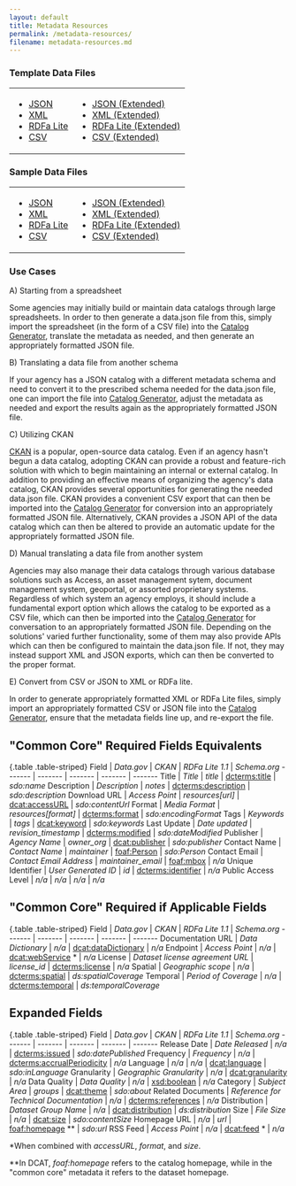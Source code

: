 ```yaml
---
layout: default
title: Metadata Resources
permalink: /metadata-resources/
filename: metadata-resources.md
---
```



### Template Data Files

<table width="60%">
<b><tr><td><ul>
<li><a href="https://raw.github.com/GSA-OCSIT/project-open-data.github.com/gh-pages/assets/catalog-template.json">JSON</a></li>
<li><a href="https://raw.github.com/GSA-OCSIT/project-open-data.github.com/gh-pages/assets/catalog-template.xml">XML</a></li>
<li><a href="https://raw.github.com/GSA-OCSIT/project-open-data.github.com/gh-pages/assets/catalog-template.html">RDFa Lite</a></li>
<li><a href="https://raw.github.com/GSA-OCSIT/project-open-data.github.com/gh-pages/assets/catalog-template.csv">CSV</a></li>
</ul></td>
<td><ul>
<li><a href="https://raw.github.com/GSA-OCSIT/project-open-data.github.com/gh-pages/assets/catalog-template-extended.json">JSON (Extended)</a></li>
<li><a href="https://raw.github.com/GSA-OCSIT/project-open-data.github.com/gh-pages/assets/catalog-template-extended.xml">XML (Extended)</a></li>
<li><a href="https://raw.github.com/GSA-OCSIT/project-open-data.github.com/gh-pages/assets/catalog-template-extended.html">RDFa Lite (Extended)</a></li>
<li><a href="https://raw.github.com/GSA-OCSIT/project-open-data.github.com/gh-pages/assets/catalog-template-extended.csv">CSV (Extended)</a></li>
</ul></td></tr></b>
</table>

### Sample Data Files

<table width="60%">
<b><tr><td><ul>
<li><a href="https://raw.github.com/GSA-OCSIT/project-open-data.github.com/gh-pages/assets/catalog-sample.json">JSON</a></li>
<li><a href="https://raw.github.com/GSA-OCSIT/project-open-data.github.com/gh-pages/assets/catalog-sample.xml">XML</a></li>
<li><a href="https://raw.github.com/GSA-OCSIT/project-open-data.github.com/gh-pages/assets/catalog-sample.html">RDFa Lite</a></li>
<li><a href="https://raw.github.com/GSA-OCSIT/project-open-data.github.com/gh-pages/assets/catalog-sample.csv">CSV</a></li>
</ul></td>
<td><ul>
<li><a href="https://raw.github.com/GSA-OCSIT/project-open-data.github.com/gh-pages/assets/catalog-sample-extended.json">JSON (Extended)</a></li>
<li><a href="https://raw.github.com/GSA-OCSIT/project-open-data.github.com/gh-pages/assets/catalog-sample-extended.xml">XML (Extended)</a></li>
<li><a href="https://raw.github.com/GSA-OCSIT/project-open-data.github.com/gh-pages/assets/catalog-sample-extended.html">RDFa Lite (Extended)</a></li>
<li><a href="https://raw.github.com/GSA-OCSIT/project-open-data.github.com/gh-pages/assets/catalog-sample-extended.csv">CSV (Extended)</a></li>
</ul></td></tr></b>
</table>


### Use Cases  
  
A) Starting from a spreadsheet

Some agencies may initially build or maintain data catalogs through large spreadsheets.  In order to then generate a data.json file from this, simply import the spreadsheet (in the form of a CSV file) into the [Catalog Generator](http://project-open-data.github.com/catalog-generator/), translate the metadata as needed, and then generate an appropriately formatted JSON file.

B) Translating a data file from another schema

If your agency has a JSON catalog with a different metadata schema and need to convert it to the prescribed schema needed for the data.json file, one can import the file into [Catalog Generator](http://project-open-data.github.com/catalog-generator/), adjust the metadata as needed and export the results again as the appropriately formatted JSON file.

C) Utilizing CKAN 

[CKAN](http://www.CKAN.org) is a popular, open-source data catalog.  Even if an agency hasn't begun a data catalog, adopting CKAN can provide a robust and feature-rich solution with which to begin maintaining an internal or external catalog.  In addition to providing an effective means of organizing the agency's data catalog, CKAN provides several opportunities for generating the needed data.json file.  CKAN provides a convenient CSV export that can then be imported into the [Catalog Generator](http://project-open-data.github.com/catalog-generator/) for conversion into an appropriately formatted JSON file.  Alternatively, CKAN provides a JSON API of the data catalog which can then be altered to provide an automatic update for the appropriately formatted JSON file.  

D) Manual translating a data file from another system

Agencies may also manage their data catalogs through various database solutions such as Access, an asset management sytem, document management system, geoportal, or assorted proprietary systems.  Regardless of which system an agency employs, it should include a fundamental export option which allows the catalog to be exported as a CSV file, which can then be imported into the [Catalog Generator](http://project-open-data.github.com/catalog-generator/) for conversation to an appropriately formatted JSON file.  Depending on the solutions' varied further functionality, some of them may also provide APIs which can then be configured to maintain the data.json file.  If not, they may instead support XML and JSON exports, which can then be converted to the proper format.

E) Convert from CSV or JSON to XML or RDFa lite.  

In order to generate appropriately formatted XML or RDFa Lite files, simply import an appropriately formatted CSV or JSON file into the [Catalog Generator](http://project-open-data.github.com/catalog-generator/), ensure that the metadata fields line up, and re-export the file.



"Common Core" Required Fields Equivalents
-----------------------------

{.table .table-striped}
Field               | *Data.gov*   | *CKAN* | *RDFa Lite 1.1*  | *Schema.org*
-------             | -------                 | -------           | ------- | ------- 
Title               | *Title*                 | *title*           | [dcterms:title](http://www.w3.org/TR/vocab-dcat/#property--title-1)    | *sdo:name*
Description         | *Description*           | *notes*                | [dcterms:description](http://www.w3.org/TR/vocab-dcat/#property--description-1) | *sdo:description*
Download URL        | *Access Point*          | *resources\[url\]*                | [dcat:accessURL](http://www.w3.org/TR/vocab-dcat/#property--access-download) | *sdo:contentUrl*
Format              | *Media Format*          | *resources\[format\]*                | [dcterms:format](http://www.w3.org/TR/vocab-dcat/#property--format)      | *sdo:encodingFormat*
Tags                | *Keywords*              | *tags*                | [dcat:keyword](http://www.w3.org/TR/vocab-dcat/#property--keyword-tag)    | *sdo:keywords*
Last Update         | *Date updated*          | *revision_timestamp*                | [dcterms:modified](http://www.w3.org/TR/vocab-dcat/#property--update-modification-date-1) | *sdo:dateModified* 
Publisher           | *Agency Name*           | *owner_org*                | [dcat:publisher](http://www.w3.org/TR/vocab-dcat/#property--publisher-1) | *sdo:publisher*
Contact Name        | *Contact Name*          | *maintainer*                | [foaf:Person](http://www.w3.org/TR/vocab-dcat/#class--organization-person) | *sdo:Person*
Contact Email       | *Contact Email Address* | *maintainer_email*                | [foaf:mbox](http://xmlns.com/foaf/spec/#term_mbox) | *n/a*
Unique Identifier   | *User Generated ID*     | *id*                | [dcterms:identifier](http://www.w3.org/TR/vocab-dcat/#property--identifier) | *n/a*
Public Access Level | *n/a*                   | *n/a*             | *n/a* | *n/a*

"Common Core" Required if Applicable Fields
-------------------------------------------

{.table .table-striped}
Field               | *Data.gov*   | *CKAN* | *RDFa Lite 1.1* | *Schema.org*
-------             | -------                 | -------           | -------  | ------- 
Documentation URL   | *Data Dictionary*       | *n/a*                | [dcat:dataDictionary](http://www.w3.org/TR/vocab-dcat/#property--data-dictionary) | *n/a*
Endpoint            | *Access Point*          | *n/a*                | [dcat:webService](http://www.w3.org/TR/vocab-dcat/#class--webservice) \*  | *n/a*
License             | *Dataset license agreement URL* | *license_id*        | [dcterms:license](http://www.w3.org/TR/vocab-dcat/#property--license-1) | *n/a*
Spatial             | *Geographic scope*      | *n/a*                | [dcterms:spatial](http://www.w3.org/TR/vocab-dcat/#property--spatial-geographical-coverage) | *ds:spatialCoverage*
Temporal            | *Period of Coverage*    | *n/a*                | [dcterms:temporal](http://www.w3.org/TR/vocab-dcat/#property--temporal-coverage) | *ds:temporalCoverage*

Expanded Fields
---------------

{.table .table-striped}
Field               | *Data.gov*   | *CKAN* | *RDFa Lite 1.1* | *Schema.org*
-------             | -------                 | -------           | -------  | ------- 
Release Date        | *Date Released*         | *n/a*                | [dcterms:issued](http://www.w3.org/TR/vocab-dcat/#property--release-date) | *sdo:datePublished*
Frequency           | *Frequency*             | *n/a*                | [dcterms:accrualPeriodicity](http://www.w3.org/TR/vocab-dcat/#property--frequency)    | *n/a*
Language            | *n/a*                   | *n/a*                | [dcat:language](http://www.w3.org/TR/vocab-dcat/#property--language-1)     | *sdo:inLanguage*
Granularity         | *Geographic Granularity* | *n/a*                | [dcat:granularity](http://www.w3.org/TR/vocab-dcat/#property--granularity) | *n/a*
Data Quality        | *Data Quality*          | *n/a*                | [xsd:boolean](http://www.w3.org/TR/xmlschema-2/#boolean)  | *n/a*
Category            | *Subject Area*          | *groups*                | [dcat:theme](http://www.w3.org/TR/vocab-dcat/#property--theme-category)   | *sdo:about*
Related Documents   | *Reference for Technical Documentation* | *n/a*                | [dcterms:references](http://www.w3.org/TR/vocab-dcat/#property--related-documents) | *n/a*
Distribution        | *Dataset Group Name*    | *n/a*                | [dcat:distribution](http://www.w3.org/TR/vocab-dcat/#property--dataset-distribution) | *ds:distribution*
Size                | *File Size*             | *n/a*                | [dcat:size](http://www.w3.org/TR/vocab-dcat/#property--size) | *sdo:contentSize*
Homepage URL        | *n/a*	                  | *url*                | [foaf:homepage](http://www.w3.org/TR/vocab-dcat/#property--homepage) \*\*  | *sdo:url*
RSS Feed            | *Access Point*          | *n/a*                | [dcat:feed](http://www.w3.org/TR/vocab-dcat/#Class:_Feed) \*  | *n/a*

\*When combined with _accessURL_, _format_, and _size_.

\*\*In DCAT, *foaf:homepage* refers to the catalog homepage, while in the "common core" metadata it refers to the dataset homepage.

